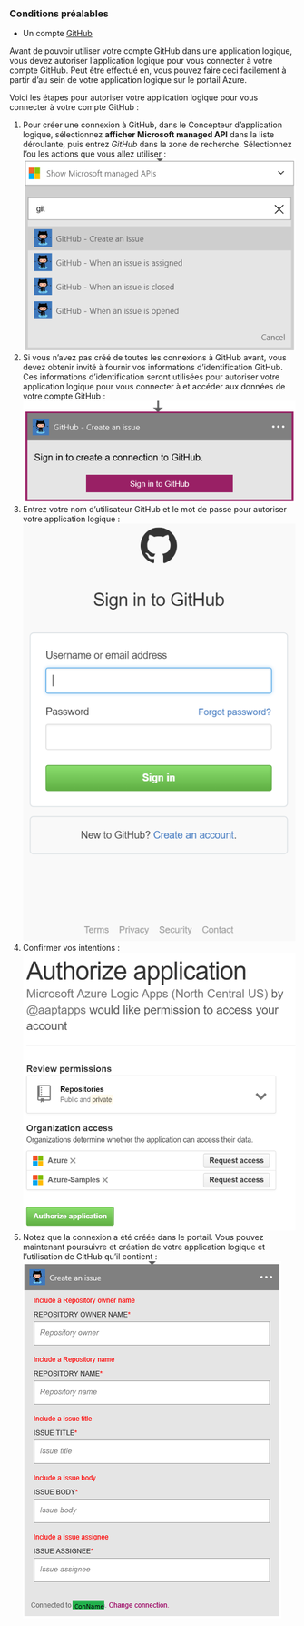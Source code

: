 ### <a name="prerequisites"></a>Conditions préalables
- Un compte [GitHub](http://GitHub.com) 

Avant de pouvoir utiliser votre compte GitHub dans une application logique, vous devez autoriser l’application logique pour vous connecter à votre compte GitHub. Peut être effectué en, vous pouvez faire ceci facilement à partir d’au sein de votre application logique sur le portail Azure. 

Voici les étapes pour autoriser votre application logique pour vous connecter à votre compte GitHub :

1. Pour créer une connexion à GitHub, dans le Concepteur d’application logique, sélectionnez **afficher Microsoft managed API** dans la liste déroulante, puis entrez *GitHub* dans la zone de recherche. Sélectionnez l’ou les actions que vous allez utiliser :  
  ![](./media/connectors-create-api-github/github-1.png)
2. Si vous n’avez pas créé de toutes les connexions à GitHub avant, vous devez obtenir invité à fournir vos informations d’identification GitHub. Ces informations d’identification seront utilisées pour autoriser votre application logique pour vous connecter à et accéder aux données de votre compte GitHub :  
  ![](./media/connectors-create-api-github/github-2.png)
3. Entrez votre nom d’utilisateur GitHub et le mot de passe pour autoriser votre application logique :  
  ![](./media/connectors-create-api-github/github-3.png)   
4. Confirmer vos intentions :  
  ![](./media/connectors-create-api-github/github-4.png)   
5. Notez que la connexion a été créée dans le portail. Vous pouvez maintenant poursuivre et création de votre application logique et l’utilisation de GitHub qu’il contient :   
  ![](./media/connectors-create-api-github/github-5.png)   
